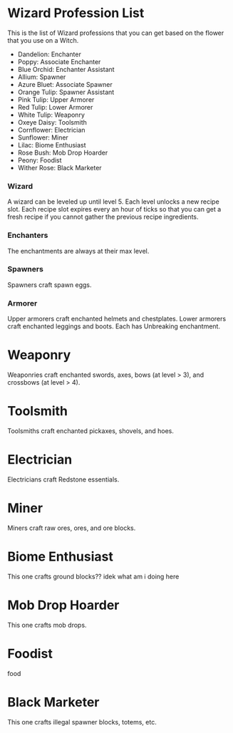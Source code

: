 # Wizard Profession List

This is the list of Wizard professions that you can 
get based on the flower that you use on a Witch.

  - Dandelion: Enchanter
  - Poppy: Associate Enchanter
  - Blue Orchid: Enchanter Assistant
  - Allium: Spawner
  - Azure Bluet: Associate Spawner
  - Orange Tulip: Spawner Assistant
  - Pink Tulip: Upper Armorer
  - Red Tulip: Lower Armorer
  - White Tulip: Weaponry
  - Oxeye Daisy: Toolsmith
  - Cornflower: Electrician
  - Sunflower: Miner
  - Lilac: Biome Enthusiast
  - Rose Bush: Mob Drop Hoarder
  - Peony: Foodist
  - Wither Rose: Black Marketer

### Wizard
A wizard can be leveled up until level 5. Each level
unlocks a new recipe slot. Each recipe slot expires every
an hour of ticks so that you can get a fresh recipe
if you cannot gather the previous recipe ingredients.

### Enchanters  
The enchantments are always at their max level.

### Spawners
Spawners craft spawn eggs.

### Armorer
Upper armorers craft enchanted helmets and chestplates.
Lower armorers craft enchanted leggings and boots.
Each has Unbreaking enchantment.

# Weaponry
Weaponries craft enchanted swords, axes, bows (at level > 3), 
and crossbows (at level > 4).

# Toolsmith
Toolsmiths craft enchanted pickaxes, shovels, and hoes.

# Electrician
Electricians craft Redstone essentials.

# Miner
Miners craft raw ores, ores, and ore blocks.

# Biome Enthusiast
This one crafts ground blocks?? idek what am i doing here

# Mob Drop Hoarder
This one crafts mob drops.

# Foodist
food

# Black Marketer
This one crafts illegal spawner blocks, totems, etc.